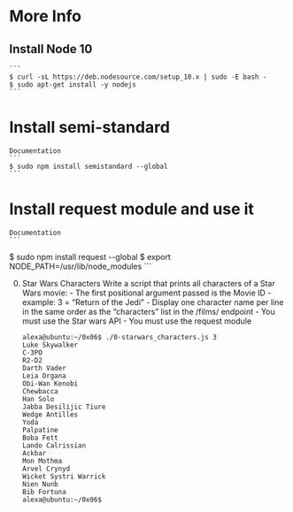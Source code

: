 # More Info
## Install Node 10
    ```
    $ curl -sL https://deb.nodesource.com/setup_10.x | sudo -E bash -
    $ sudo apt-get install -y nodejs
    ```
# Install semi-standard
    Documentation
    ```
    $ sudo npm install semistandard --global
    ```
# Install request module and use it
    Documentation
    ```
$ sudo npm install request --global
$ export NODE_PATH=/usr/lib/node_modules
    ```

0. Star Wars Characters
    Write a script that prints all characters of a Star Wars movie:
        - The first positional argument passed is the Movie ID - example: 3 = “Return of the Jedi”
        - Display one character name per line in the same order as the “characters” list in the /films/ endpoint
        - You must use the Star wars API
        - You must use the request module
    ```
    alexa@ubuntu:~/0x06$ ./0-starwars_characters.js 3
    Luke Skywalker
    C-3PO
    R2-D2
    Darth Vader
    Leia Organa
    Obi-Wan Kenobi
    Chewbacca
    Han Solo
    Jabba Desilijic Tiure
    Wedge Antilles
    Yoda
    Palpatine
    Boba Fett
    Lando Calrissian
    Ackbar
    Mon Mothma
    Arvel Crynyd
    Wicket Systri Warrick
    Nien Nunb
    Bib Fortuna
    alexa@ubuntu:~/0x06$
    ```
